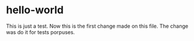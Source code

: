 # hello-world
This is just a test.
Now this is the first change made on this file.
The change was do it for tests porpuses.
